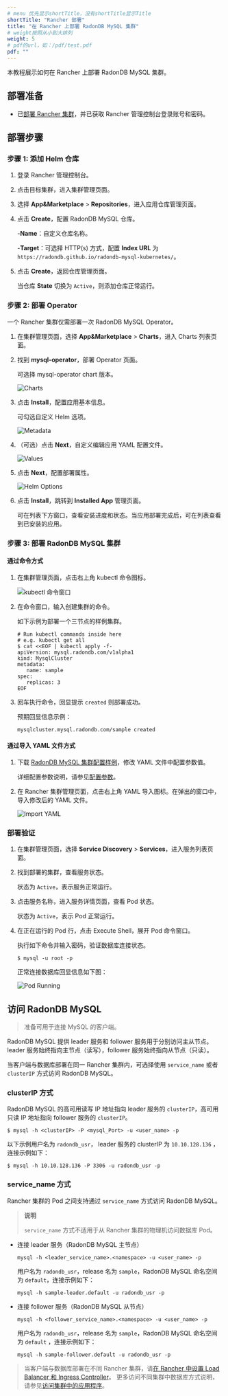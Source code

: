 ```yaml
---
# menu 优先显示shortTitle，没有shortTitle显示Title
shortTitle: "Rancher 部署"
title: "在 Rancher 上部署 RadonDB MySQL 集群"
# weight按照从小到大排列
weight: 5
# pdf的url，如：/pdf/test.pdf
pdf: ""
---
```

本教程展示如何在 Rancher 上部署 RadonDB MySQL 集群。

## 部署准备

- 已[部署 Rancher 集群](https://rancher.com/docs/rancher/v2.6/en/quick-start-guide/deployment/quickstart-manual-setup/)，并已获取 Rancher 管理控制台登录账号和密码。

## 部署步骤

### 步骤 1: 添加 Helm 仓库

1. 登录 Rancher 管理控制台。
2. 点击目标集群，进入集群管理页面。
3. 选择 **App&Marketplace** > **Repositories**，进入应用仓库管理页面。
4. 点击 **Create**，配置 RadonDB MySQL 仓库。

   -**Name**：自定义仓库名称。

   -**Target**：可选择 HTTP(s) 方式，配置 **Index URL** 为 `https://radondb.github.io/radondb-mysql-kubernetes/`。

5. 点击 **Create**，返回仓库管理页面。

   当仓库 **State** 切换为 `Active`，则添加仓库正常运行。

### 步骤 2: 部署 Operator

一个 Rancher 集群仅需部署一次 RadonDB MySQL Operator。

1. 在集群管理页面，选择 **App&Marketplace** > **Charts**，进入 Charts 列表页面。
2. 找到 **mysql-operator**，部署 Operator 页面。
   
   可选择 mysql-operator chart 版本。

   ![Charts](https://dbg-files.pek3b.qingstor.com/radondb_website/docs/RadonDB%20MySQL%20Kubernetes%20docs-zh-cn/mysql_operator_chart.png)

3. 点击 **Install**，配置应用基本信息。
   
   可勾选自定义 Helm 选项。

   ![Metadata](https://dbg-files.pek3b.qingstor.com/radondb_website/docs/RadonDB%20MySQL%20Kubernetes%20docs-zh-cn/mysql_operator_metadata.png)

4. （可选）点击 **Next**，自定义编辑应用 YAML 配置文件。

   ![Values](https://dbg-files.pek3b.qingstor.com/radondb_website/docs/RadonDB%20MySQL%20Kubernetes%20docs-zh-cn/mysql_operator_values.png)

5. 点击 **Next**，配置部署属性。

   ![Helm Options](https://dbg-files.pek3b.qingstor.com/radondb_website/docs/RadonDB%20MySQL%20Kubernetes%20docs-zh-cn/helm_options.png)

6. 点击 **Install**，跳转到 **Installed App** 管理页面。

   可在列表下方窗口，查看安装进度和状态。当应用部署完成后，可在列表查看到已安装的应用。

### 步骤 3: 部署 RadonDB MySQL 集群

#### 通过命令方式

1. 在集群管理页面，点击右上角 kubectl 命令图标。

   ![kubectl 命令窗口](https://dbg-files.pek3b.qingstor.com/radondb_website/docs/RadonDB%20MySQL%20Kubernetes%20docs-zh-cn/kubectl_command.png)

2. 在命令窗口，输入创建集群的命令。

   如下示例为部署一个三节点的样例集群。

   ```shell
   # Run kubectl commands inside here
   # e.g. kubectl get all
   $ cat <<EOF | kubectl apply -f-
   apiVersion: mysql.radondb.com/v1alpha1
   kind: MysqlCluster
   metadata:
      name: sample
   spec:
      replicas: 3
   EOF
   ```

3. 回车执行命令，回显提示 `created` 则部署成功。

   预期回显信息示例：

   ```shell
   mysqlcluster.mysql.radondb.com/sample created
   ```

#### 通过导入 YAML 文件方式

1. 下载 [RadonDB MySQL 集群配置样例](https://github.com/radondb/radondb-mysql-kubernetes/blob/main/config/samples/mysql_v1alpha1_mysqlcluster.yaml)，修改 YAML 文件中配置参数值。

   详细配置参数说明，请参见[配置参数](../configure_parameters)。

2. 在 Rancher 集群管理页面，点击右上角 YAML 导入图标。在弹出的窗口中，导入修改后的 YAML 文件。

   ![Import YAML](https://dbg-files.pek3b.qingstor.com/radondb_website/docs/RadonDB%20MySQL%20Kubernetes%20docs-zh-cn/import_yaml.png)

### 部署验证

1. 在集群管理页面，选择 **Service Discovery** > **Services**，进入服务列表页面。
2. 找到部署的集群，查看服务状态。
   
   状态为 `Active`，表示服务正常运行。

3. 点击服务名称，进入服务详情页面，查看 Pod 状态。

   状态为 `Active`，表示 Pod 正常运行。

4. 在正在运行的 Pod 行，点击 Execute Shell，展开 Pod 命令窗口。
   
   执行如下命令并输入密码，验证数据库连接状态。

   ```shell
   $ mysql -u root -p
   ```

   正常连接数据库回显信息如下图：

   ![Pod Running](https://dbg-files.pek3b.qingstor.com/radondb_website/docs/RadonDB%20MySQL%20Kubernetes%20docs-zh-cn/pod_running.png)

## 访问 RadonDB MySQL

> 准备可用于连接 MySQL 的客户端。

RadonDB MySQL 提供 leader 服务和 follower 服务用于分别访问主从节点。leader 服务始终指向主节点（读写），follower 服务始终指向从节点（只读）。

当客户端与数据库部署在同一 Rancher 集群内，可选择使用 `service_name` 或者 `clusterIP` 方式访问 RadonDB MySQL。

### clusterIP 方式

RadonDB MySQL 的高可用读写 IP 地址指向 leader 服务的 `clusterIP`，高可用只读 IP 地址指向 follower 服务的 `clusterIP`。

```shell
$ mysql -h <clusterIP> -P <mysql_Port> -u <user_name> -p
```

以下示例用户名为 `radondb_usr`， leader 服务的 clusterIP 为 `10.10.128.136` ，连接示例如下：

```shell
$ mysql -h 10.10.128.136 -P 3306 -u radondb_usr -p
```

### service_name 方式

Rancher 集群的 Pod 之间支持通过 `service_name` 方式访问 RadonDB MySQL。

> **说明**
> 
> `service_name` 方式不适用于从 Rancher 集群的物理机访问数据库 Pod。

* 连接 leader 服务（RadonDB MySQL 主节点）

    ```shell
    mysql -h <leader_service_name>.<namespace> -u <user_name> -p
    ```

   用户名为 `radondb_usr`，release 名为 `sample`，RadonDB MySQL 命名空间为 `default`，连接示例如下：

    ```shell
    mysql -h sample-leader.default -u radondb_usr -p
    ```

* 连接 follower 服务（RadonDB MySQL 从节点）

    ```shell
    mysql -h <follower_service_name>.<namespace> -u <user_name> -p
    ```

   用户名为 `radondb_usr`，release 名为 `sample`，RadonDB MySQL 命名空间为 `default` ，连接示例如下：

    ```shell
    mysql -h sample-follower.default -u radondb_usr -p  
    ```

> 当客户端与数据库部署在不同 Rancher 集群，请[在 Rancher 中设置 Load Balancer 和 Ingress Controller](https://rancher.com/docs/rancher/v2.6/en/k8s-in-rancher/load-balancers-and-ingress/)。
> 更多访问不同集群中数据库方式说明，请参见[访问集群中的应用程序](https://kubernetes.io/zh/docs/tasks/access-application-cluster/)。